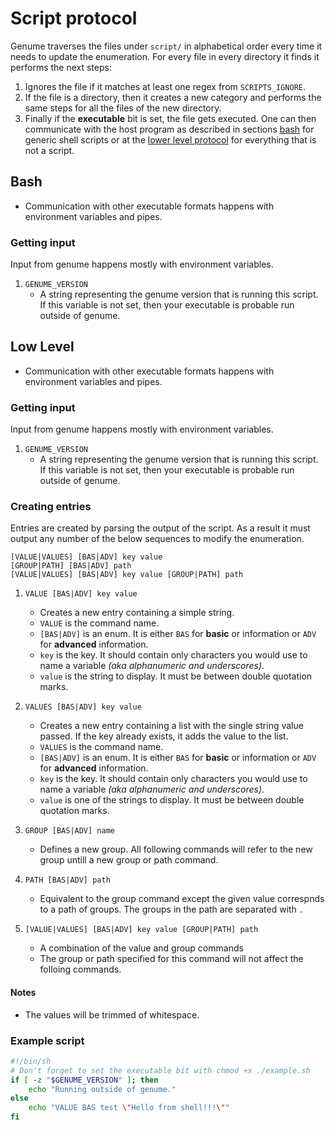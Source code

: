 # Script protocol

Genume traverses the files under `script/` in alphabetical order every time it needs to update the enumeration. For every file in every directory it finds it performs the next steps:

1. Ignores the file if it matches at least one regex from `SCRIPTS_IGNORE`.
2. If the file is a directory, then it creates a new category and performs the same steps for all the files of the new directory.
3. Finally if the **executable** bit is set, the file gets executed. One can then communicate with the host program as described in sections [bash](#bash) for generic shell scripts or at the [lower level protocol](#low-level) for everything that is not a script.

## Bash

- Communication with other executable formats happens with environment variables and pipes.

### Getting input

Input from genume happens mostly with environment variables.

1. `GENUME_VERSION`
    - A string representing the genume version that is running this script. If this variable is not set, then your executable is probable run outside of genume.

## Low Level

- Communication with other executable formats happens with environment variables and pipes.

### Getting input

Input from genume happens mostly with environment variables.

1. `GENUME_VERSION`
    - A string representing the genume version that is running this script. If this variable is not set, then your executable is probable run outside of genume.

### Creating entries

Entries are created by parsing the output of the script. As a result it must output any number of the below sequences to modify the enumeration.

```
[VALUE|VALUES] [BAS|ADV] key value
[GROUP|PATH] [BAS|ADV] path
[VALUE|VALUES] [BAS|ADV] key value [GROUP|PATH] path
```

1. `VALUE [BAS|ADV] key value`
    - Creates a new entry containing a simple string.
    - `VALUE` is the command name.
    - `[BAS|ADV]` is an enum. It is either `BAS` for **basic** or information or `ADV` for **advanced** information.
    - `key` is the key. It should contain only characters you would use to name a variable _(aka alphanumeric and underscores)_.
    - `value` is the string to display. It must be between double quotation marks.

2. `VALUES [BAS|ADV] key value`
    - Creates a new entry containing a list with the single string value passed. If the key already exists, it adds the value to the list.
    - `VALUES` is the command name.
    - `[BAS|ADV]` is an enum. It is either `BAS` for **basic** or information or `ADV` for **advanced** information.
    - `key` is the key. It should contain only characters you would use to name a variable _(aka alphanumeric and underscores)_.
    - `value` is one of the strings to display. It must be between double quotation marks.

3. `GROUP [BAS|ADV] name`
    - Defines a new group. All following commands will refer to the new group untill a new group or path command.

4. `PATH [BAS|ADV] path`
    - Equivalent to the group command except the given value correspnds to a path of groups. The groups in the path are separated with `.`

5. `[VALUE|VALUES] [BAS|ADV] key value [GROUP|PATH] path`
    - A combination of the value and group commands
    - The group or path specified for this command will not affect the folloing commands.

#### Notes

- The values will be trimmed of whitespace.

### Example script

```sh
#!/bin/sh
# Don't forget to set the executable bit with chmod +x ./example.sh
if [ -z "$GENUME_VERSION" ]; then
    echo "Running outside of genume."
else
    echo "VALUE BAS test \"Hello from shell!!!\""
fi
```
